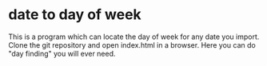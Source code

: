 # date to day of week
This is a program which can locate the day of week for any date you import.
Clone the git repository and open index.html in a browser.
Here you can do "day finding" you will ever need. 
